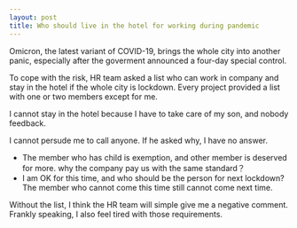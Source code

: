 ```yaml
---
layout: post
title: Who should live in the hotel for working during pandemic
---
```

Omicron, the latest variant of COVID-19, brings the whole city into another panic, especially after the goverment announced a four-day special control.


To cope with the risk, HR team asked a list who can work in company and stay in the hotel if the whole city is lockdown. Every project provided a list with one or two members except for me.


I cannot stay in the hotel because I have to take care of my son, and nobody feedback.

I cannot persude me to call anyone. If he asked why, I have no answer. 
- The member who has child is exemption, and other member is deserved for more. why the company pay us with the same standard？
- I am OK for this time, and who should be the person for next lockdown? The member who cannot come this time still cannot come next time.

Without the list, I think the HR team will simple give me a negative comment. Frankly speaking, I also feel tired with those requirements.
